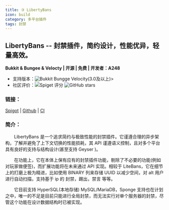 ```yaml
---
title: ③ LibertyBans
icon: build
category: 多平台插件
tags: 封禁
---
```


## LibertyBans -- **封禁插件**，简约设计，性能优异，轻量高效。

**Bukkit & Bungee & Velocty | 开源 | 免费 | 开发者：A248**

* 支持版本：![Bukkit](https://img.shields.io/spiget/tested-versions/81063?label=Bukkit) Bungge Velocity(3.0及以上)>
* 社区评价：![Spiget 评分](https://img.shields.io/spiget/rating/81063?label=Spigot%20%E8%AF%84%E5%88%86&style=flat-square) ![GitHub stars](https://img.shields.io/github/stars/A248/LibertyBans?label=GitHub%20stars&style=flat-square)


### 链接：

[Spigot](https://www.spigotmc.org/resources/libertybans.81063/) | [Github](https://github.com/A248/LibertyBans) | [CI](https://jenkins.hahota.net/job/LibertyBans/)

### 简介：

&emsp;&emsp;LibertyBans 是一个追求简约与极致性能的封禁插件。它谨遵合理的异步架构，了解并避免了上下文切换的性能损耗，其 API 谨遵语义控制，且对多个平台具有良好的支持与结构设计(甚至支持 Geyser )。

&emsp;&emsp;在功能上，它在本体上保有应有的封禁插件功能，剔除了不必要的功能(例如对玩家做便签)，而扩展功能将在未来通过 API 实现。相较于 LiteBans，它在细节上的打磨上极为精进，比如使用 BINARY 列来存储 UUID 以减少空间，对 alt 用户进行自动扫描，支持基于 ip 的 封禁，踢出，禁言 等等。

&emsp;&emsp;它目前支持 HyperSQL(本地存储) MySQL/MariaDB，Sponge 支持也在计划之中，唯一的不足是目前只能进行全局封禁，而无法实行对单个服务器的封禁，尽管这个功能在设计数据结构时已被实现。
